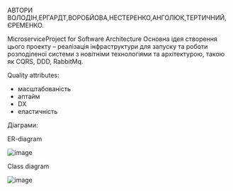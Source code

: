 АВТОРИ ВОЛОДІН,ЕРГАРДТ,ВОРОБЙОВА,НЕСТЕРЕНКО,АНГОЛЮК,ТЕРТИЧНИЙ,ЄРЕМЕНКО.

MicroserviceProject for Software Architecture
Основна ідея створення цього проекту – реалізація інфраструктури для запуску та роботи розподіленої системи з новітніми технологіями та архітектурою, такою як CQRS, DDD, RabbitMq.

Quality attributes:
  - масштабованість
  - аптайм
  - DX
  - еластичність
  
Діаграми:

ER-diagram


  ![image](https://github.com/DinGo42/MicroserviceProject/assets/91385595/54640c87-29b5-4c77-b756-b9cbe705054e)


Class diagram


![image](https://github.com/DinGo42/MicroserviceProject/assets/91385595/3db8e56d-4931-4ab9-9bf9-6e410cc1ddb2)
